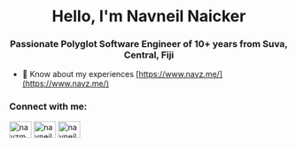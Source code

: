 <h1 align="center">Hello, I'm Navneil Naicker</h1>
<h3 align="center">Passionate Polyglot Software Engineer of 10+ years from Suva, Central, Fiji</h3>

- 📄 Know about my experiences [https://www.navz.me/](https://www.navz.me/)

<h3 align="left">Connect with me:</h3>
<p align="left">
<a href="https://twitter.com/navzme" target="blank"><img align="center" src="https://raw.githubusercontent.com/rahuldkjain/github-profile-readme-generator/master/src/images/icons/Social/twitter.svg" alt="navzme" height="30" width="40" /></a>
<a href="https://linkedin.com/in/navneil" target="blank"><img align="center" src="https://raw.githubusercontent.com/rahuldkjain/github-profile-readme-generator/master/src/images/icons/Social/linked-in-alt.svg" alt="navneil" height="30" width="40" /></a>
<a href="https://stackoverflow.com/users/3047846/navneil-naicker" target="blank"><img align="center" src="https://raw.githubusercontent.com/rahuldkjain/github-profile-readme-generator/master/src/images/icons/Social/stack-overflow.svg" alt="navneil-naicker" height="30" width="40" /></a>
</p>
